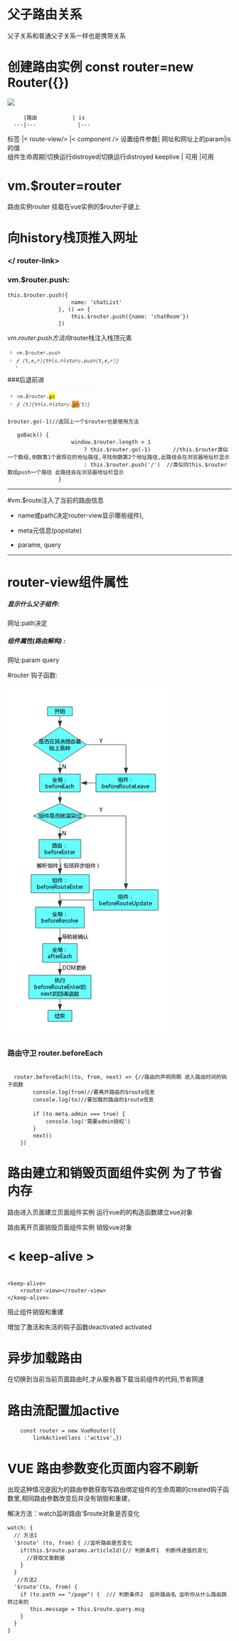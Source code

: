# 父子路由关系

父子关系和普通父子关系一样也是携带关系  


# 创建路由实例 const router=new Router({})


![](1.tif)




         |路由           | is       
      ---|---             |---     
标签      |< route-view/>  |< component />
设置组件参数| 网址和网址上的param|is的值     
组件生命周期|切换运行distroyed|切换运行distroyed
keeplive | 可用            |可用         




# vm.$router=router
路由实例router 挂载在vue实例的$router子键上

# 向history栈顶推入网址

### </ router-link>


### vm.$router.push:

```
this.$router.push({
                    name: 'chatList'
                }, () => {
                    this.$router.push({name: 'chatRoom'})
                })
```

vm.$router.push方法向$router栈注入栈顶元素



 ![](3.png)





###后退前进


 ![](2.png)


 
```
$router.go(-1)//返回上一个$router也是使用方法

```

```
   goBack() {
                    window.$router.length > 1
                        ? this.$router.go(-1)       //this.$router类似一个数组,倒数第1个是现在的地址路径,寻找倒数第2个地址路径,此路径会在浏览器地址栏显示
                        : this.$router.push('/')  //类似向this.$router数组push一个路径 此路径会在浏览器地址栏显示
                }
```


----------------------------------------

#vm.$route注入了当前的路由信息


* name或path(决定router-view显示哪些组件),

*  meta元信息(popstate) 

*  parame, query






-------------------------------------



# router-view组件属性


##### 显示什么父子组件:
网址:path决定

##### 组件属性(路由解构) : 
 网址:param query 








#router 钩子函数:


![](./4.png)


### 路由守卫  router.beforeEach

```

  router.beforeEach((to, from, next) => {//路由的声明周期 进入路由时间的钩子函数
        console.log(from)//要离开路由的$route信息
        console.log(to)//要加载的路由的$route信息

        if (to.meta.admin === true) {
            console.log('需要admin授权')
        }
        next()
    })

```






# 路由建立和销毁页面组件实例 为了节省内存

路由进入页面建立页面组件实例 运行vue的的构造函数建立vue对象



路由离开页面销毁页面组件实例 销毁vue对象

# < keep-alive > 



```

<keep-alive>
    <router-view></router-view>
</keep-alive>
```


阻止组件销毁和重建

增加了激活和失活的钩子函数deactivated activated

# 异步加载路由

在切换到当前当前页面路由时,才从服务器下载当前组件的代码,节省网速

# 路由流配置加active
```
    const router = new VueRouter({
        linkActiveClass :'active',})
```


    



# VUE 路由参数变化页面内容不刷新

出现这种情况是因为的路由参数获取写路由绑定组件的生命周期的created钩子函数里,相同路由参数改变后并没有销毁和重建，


解决方法：watch监听路由'$route对象是否变化

```
watch: {
  // 方法1
  '$route' (to, from) { //监听路由是否变化
    if(this.$route.params.articleId){// 判断条件1  判断传递值的变化
      //获取文章数据
    }
  } 
   //方法2
  '$route'(to, from) {
    if (to.path == "/page") {  /// 判断条件2  监听路由名 监听你从什么路由跳转过来的
       this.message = this.$route.query.msg     
    }
  }  
}
```



